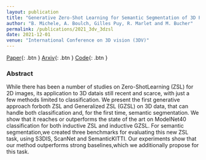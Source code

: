 ```yaml
---
layout: publication
title: "Generative Zero-Shot Learning for Semantic Segmentation of 3D Point Clouds"
author: "B. Michele, A. Boulch, Gilles Puy, R. Marlet and M. Bucher"
permalink: /publications/2021_3dv_3dzsl
date: 2021-12-01
venue: "International Conference on 3D vision (3DV)"
---
```


[Paper](https://www.computer.org/csdl/proceedings-article/3dv/2021/268800a992/1zWEdJlJZv2){: .btn }
[Arxiv](https://arxiv.org/abs/2108.06230){: .btn }
[Code](https://github.com/valeoai/3DGenZ){: .btn }

### Abstract

While there has been a number of studies on Zero-ShotLearning (ZSL) for 2D images, its application to 3D datais still recent and scarce, with just a few methods limited to classification. We present the first generative approach forboth ZSL and Generalized ZSL (GZSL) on 3D data, that can handle both classification and, for the first time, semantic segmentation. We show that it reaches or outperforms the state of the art on ModelNet40 classification for both inductive ZSL and inductive GZSL. For semantic segmentation,we created three benchmarks for evaluating this new ZSL task, using S3DIS, ScanNet and SemanticKITTI. Our experiments show that our method outperforms strong baselines,which we additionally propose for this task.